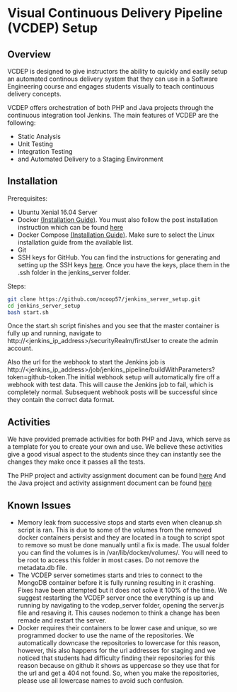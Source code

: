 # Visual Continuous Delivery Pipeline (VCDEP) Setup

## Overview
VCDEP is designed to give instructors the ability to quickly and easily setup
an automated continous delivery system that they can use in a Software
Engineering course and engages students visually to teach continuous delivery concepts.

VCDEP offers orchestration of both PHP and Java projects through the
continuous integration tool Jenkins. The main features of VCDEP are the
following:

<ul>
<li> Static Analysis </li>
<li> Unit Testing </li>
<li> Integration Testing </li>
<li> and Automated Delivery to a Staging Environment </li>
</ul>

## Installation
Prerequisites:
<ul>
<li> Ubuntu Xenial 16.04 Server </li>
<li> Docker  <a href="https://docs.docker.com/install/linux/docker-ce/ubuntu/">(Installation Guide)</a>. You must also follow the post installation instruction which can be found <a target="_blank" href="https://docs.docker.com/install/linux/linux-postinstall/">here</a></li>
<li> Docker Compose <a target="_blank" href="https://docs.docker.com/compose/install/#install-compose">(Installation Guide)</a>. Make sure to select the Linux installation guide from the available list.</li>
<li> Git </li>
<li> SSH keys for GitHub. You can find the instructions for generating and
setting up the SSH keys <a target="_blank"
href="https://help.github.com/articles/connecting-to-github-with-ssh/">here</a>. Once you have the keys, place them in the .ssh folder in the jenkins_server folder. </li>
</ul>

Steps:
```bash
git clone https://github.com/ncoop57/jenkins_server_setup.git
cd jenkins_server_setup
bash start.sh
```

Once the start.sh script finishes and you see that the master container is
fully up and running, navigate to http://<jenkins_ip_address>/securityRealm/firstUser
to create the admin account.

Also the url for the webhook to start the Jenkins job is
http://<jenkins_ip_address>/job/jenkins_pipeline/buildWithParameters?token=github-token.The initial webhook setup will automatically fire off a webhook with test data. This will cause the Jenkins job to fail, which is completely normal. Subsequent webhook posts will be successful since they contain the correct data format.

## Activities
We have provided premade activities for both PHP and Java, which serve as
a template for you to create your own and use. We believe these activities give
a good visual aspect to the students since they can instantly see the changes
they make once it passes all the tests.

The PHP project and activity assignment document can be found <a target="_blank" href="https://github.com/ncoop57/php_activity">here</a>
And the Java project and activity assignment document can be found <a target="_blank" href="https://github.com/ncoop57/java_activity">here</a>

## Known Issues
<ul>
<li>Memory leak from successive stops and starts even when cleanup.sh script is
ran. This is due to some of the volumes from the removed docker containers
persist and they are located in a tough to script spot to remove so must be
done manually until a fix is made. The usual folder you can find the volumes is
in /var/lib/docker/volumes/. You will need to be root to access this folder in
most cases. Do not remove the metadata.db file.</li>
<li>The VCDEP server sometimes starts and tries to connect to the MongoDB
container before it is fully running resulting in it crashing. Fixes have been
attempted but it does not solve it 100% of the time. We suggest restarting the
VCDEP server once the everything is up and running by navigating to the
vcdep_server folder, opening the server.js file and resaving it. This causes
nodemon to think a change has been remade and restart the server.</li>
<li>Docker requires their containers to be lower case and unique, so we
programmed docker to use the name of the repositories. We automatically
downcase the repositories to lowercase for this reason, however, this also
happens for the url addresses for staging and we noticed that students had
difficulty finding their repositories for this reason because on github it
shows as uppercase so they use that for the url and get a 404 not found. So,
when you make the repositories, please use all lowercase names to avoid such
confusion.</li>
</ul>
